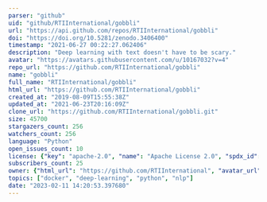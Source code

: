 ```yaml
---
parser: "github"
uid: "github/RTIInternational/gobbli"
url: "https://api.github.com/repos/RTIInternational/gobbli"
doi: "https://doi.org/10.5281/zenodo.3406400"
timestamp: "2021-06-27 00:22:27.062406"
description: "Deep learning with text doesn't have to be scary."
avatar: "https://avatars.githubusercontent.com/u/10167032?v=4"
repo_url: "https://github.com/RTIInternational/gobbli"
name: "gobbli"
full_name: "RTIInternational/gobbli"
html_url: "https://github.com/RTIInternational/gobbli"
created_at: "2019-08-09T15:55:38Z"
updated_at: "2021-06-23T20:16:09Z"
clone_url: "https://github.com/RTIInternational/gobbli.git"
size: 45700
stargazers_count: 256
watchers_count: 256
language: "Python"
open_issues_count: 10
license: {"key": "apache-2.0", "name": "Apache License 2.0", "spdx_id": "Apache-2.0", "url": "https://api.github.com/licenses/apache-2.0", "node_id": "MDc6TGljZW5zZTI="}
subscribers_count: 25
owner: {"html_url": "https://github.com/RTIInternational", "avatar_url": "https://avatars.githubusercontent.com/u/10167032?v=4", "login": "RTIInternational", "type": "Organization"}
topics: ["docker", "deep-learning", "python", "nlp"]
date: "2023-02-11 14:20:53.397680"
---
```

